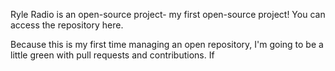 Ryle Radio is an open-source project- my first open-source project! You can access the repository here.

Because this is my first time managing an open repository, I'm going to be a little green with pull requests and contributions. If 